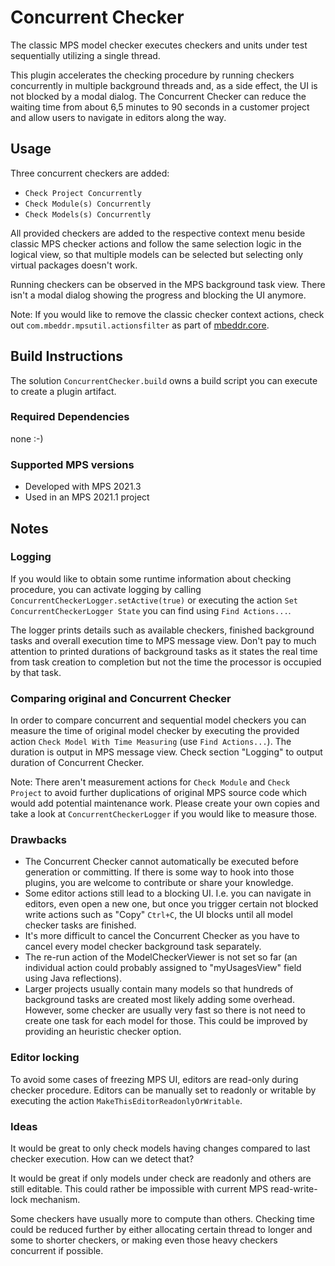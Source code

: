 # Concurrent Checker

The classic MPS model checker executes checkers and units under test sequentially utilizing a single thread.

This plugin accelerates the checking procedure by running checkers concurrently in multiple background threads and, as a side effect, the UI is not blocked by a modal dialog.
The Concurrent Checker can reduce the waiting time from about 6,5 minutes to 90 seconds in a customer project and allow users to navigate in editors along the way. 

## Usage

Three concurrent checkers are added:
- `Check Project Concurrently`
- `Check Module(s) Concurrently`
- `Check Models(s) Concurrently`

All provided checkers are added to the respective context menu beside classic MPS checker actions and follow the same selection logic in the logical view, so that multiple models can be selected but selecting only virtual packages doesn't work.

Running checkers can be observed in the MPS background task view. There isn't a modal dialog showing the progress and blocking the UI anymore.   

Note: If you would like to remove the classic checker context actions, check out `com.mbeddr.mpsutil.actionsfilter` as part of [mbeddr.core](https://github.com/mbeddr/mbeddr.core/issues).

## Build Instructions

The solution `ConcurrentChecker.build` owns a build script you can execute to create a plugin artifact.

### Required Dependencies

none :-)

### Supported MPS versions

- Developed with MPS 2021.3
- Used in an MPS 2021.1 project

## Notes

### Logging

If you would like to obtain some runtime information about checking procedure, you can activate logging by calling `ConcurrentCheckerLogger.setActive(true)` or executing the action `Set ConcurrentCheckerLogger State` you can find using `Find Actions...`. 

The logger prints details such as available checkers, finished background tasks and overall execution time to MPS message view. Don't pay to much attention to printed durations of background tasks as it states the real time from task creation to completion but not the time the processor is occupied by that task. 

### Comparing original and Concurrent Checker

In order to compare concurrent and sequential model checkers you can measure the time of original model checker by executing the provided action `Check Model With Time Measuring` (use `Find Actions...`). The duration is output in MPS message view. Check section "Logging" to output duration of Concurrent Checker.

Note: There aren't measurement actions for `Check Module` and `Check Project` to avoid further duplications of original MPS source code which would add potential maintenance work. Please create your own copies and take a look at `ConcurrentCheckerLogger` if you would like to measure those.

### Drawbacks

- The Concurrent Checker cannot automatically be executed before generation or committing. If there is some way to hook into those plugins, you are welcome to contribute or share your knowledge.
- Some editor actions still lead to a blocking UI. I.e. you can navigate in editors, even open a new one, but once you trigger certain not blocked write actions such as "Copy" `Ctrl+C`, the UI blocks until all model checker tasks are finished.
- It's more difficult to cancel the Concurrent Checker as you have to cancel every model checker background task separately.
- The re-run action of the ModelCheckerViewer is not set so far (an individual action could probably assigned to "myUsagesView" field using Java reflections).
- Larger projects usually contain many models so that hundreds of background tasks are created most likely adding some overhead. However, some checker are usually very fast so there is not need to create one task for each model for those. This could be improved by providing an heuristic checker option.

### Editor locking

To avoid some cases of freezing MPS UI, editors are read-only during checker procedure. Editors can be manually set to readonly or writable by executing the action `MakeThisEditorReadonlyOrWritable`.

### Ideas

It would be great to only check models having changes compared to last checker execution. How can we detect that?

It would be great if only models under check are readonly and others are still editable. This could rather be impossible with current MPS read-write-lock mechanism.

Some checkers have usually more to compute than others. Checking time could be reduced further by either allocating certain thread to longer and some to shorter checkers, or making even those heavy checkers concurrent if possible.  